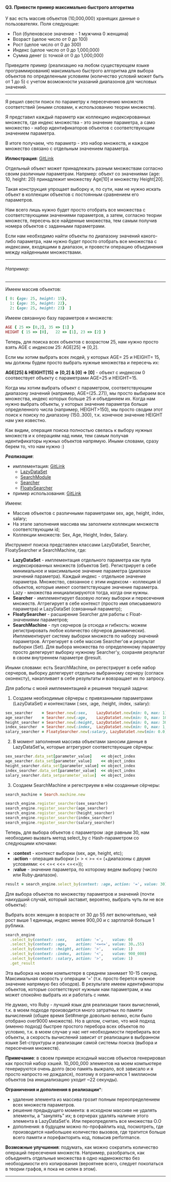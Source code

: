 #### Q3. Привести пример максимально быстрого алгоритма

У вас есть массив объектов (10,000,000) хранящих данные о пользователях. Поля следующие:

- Пол (буленовское значение - 1 мужчина 0 женщина)
- Возраст (целое число от 0 до 100)
- Рост (целое число от 0 до 300)
- Индекс (целое число от 0 до 1,000,000)
- Сумма денег (с точкой от 0 до 1,000,000)

Приведите пример (реализацию на любом существующем языке программирования) максимально быстрого алгоритма для выбора объектов по определенным условиям (количество условий может быть от 1 до 5) с учетом возможности указаний диапазонов для числовых значений.

---

Я решил свести поиск по параметру к пересечению множеств соответствий (иными словами, к использованию теории множеств).

Я представил каждый параметр как коллекцию индексированных множеств, где индекс множества - это значение параметра, а само множество - набор идентификаторов объектов с соответствующим значением параметра.

В итоге получаем, что параметр - это набор множеств, и каждое множество связано с отдельным значением параметра.

**Иллюстрация**: [GitLink](https://github.com/tasksfromfb/tffb/blob/master/illustration.png)

Отдельный объект может принадлежать разным множествам согласно своим различным параметрам. Напрмер: объект со значениями {age: 10, height: 20} принадлежит множеству Age[10] и множеству Height[20].

Такая конструкция упрощает выборку и, по сути, нам не нужно искать объект в коллекции объектов с постоянным сравнением его параметров.

Нам всего лишь нужно будет просто отобрать все множества с соответствующими значениями параметров, а затем, согласно теории множеств, пересечь все найденные множества, тем самым получив номера объектов с заданными параметрами.

Если нам необходимо найти объекты по диапазону значений какого-либо параметра, нам нужно будет просто отобрать все множества с индексами, входящими в диапазон, и провести операцию объединения между найденными множествами.

---

###### Например:

---

Имеем массив объектов:

```ruby
[ 0: {age: 25, height: 15},
  1: {age: 35, height: 22},
  2: {age: 25, height: 23}  ]
```

Имеем связанную базу параметров и множеств:

```ruby
AGE { 25 => [0,2], 35 => [1] }
HEIGHT { 15 => [0],   22 => [1], 23 => [2] }
```

Теперь, для поиска всех объектов с возрастом 25, нам нужно просто взять AGE с индексом 25: AGE[25] => [0,2].

Если мы хотим выбрать всех людей, у которых AGE= 25 и HEIGHT= 15, мы должны будем просто выбрать нужные множества и пересечь их:

**AGE[25] & HEIGHT[15] => [0,2] & [0] => [0]** - объект с индексом 0 соотвествует объекту с параметрами AGE=25 и HEIGHT=15.

Когда мы хотим выбрать объект с параметром, соответствующим диапазону значений (например, AGE=(25..27)), мы просто выбираем все множества, индекс которых больше 25 и объединяем их.
Когда нам нужно выбрать объекты, у которых значение параметра больше определенного числа (например, HEIGHT>150), мы просто сводим этот поиск к поиску по диапазону (150..300), т.к. конечное значение HEIGHT нам уже известно.

Как видим, операция поиска полностью свелась к выбору нужных множеств и к операциям над ними, тем самым получая идентификаторы нужных объектов напрямую.
Иными словами, сразу берем то, что нам нужно :)

***Реализация***:

- имплементация: [GitLink](https://github.com/tasksfromfb/tffb/tree/master/lib)
    - [LazyDataSet](https://github.com/tasksfromfb/tffb/blob/master/lib/search_engine/LazyDataSet.rb)
    - [SearchModule](https://github.com/tasksfromfb/tffb/blob/master/lib/search_engine.rb)
    - [Searcher](https://github.com/tasksfromfb/tffb/blob/master/lib/search_engine/Searcher.rb)
    - [FloatySearcher](https://github.com/tasksfromfb/tffb/blob/master/lib/search_engine/FloatySearcher.rb)
- пример использования: [GitLink](https://github.com/tasksfromfb/tffb/blob/master/scripts/searcher.rb)

Имеем:

- Массив объектов с различными параметрами sex, age, height, index, salary;
- На этапе заполнения массива мы заполнили коллекции множеств соответствующим id;
- Коллекции множеств: Sex, Age, Height, Index, Salary.

Инструмент поиска представлен классами LazyDataSet, Searcher, FloatySearcher и SearchMachine, где:

- **LazyDataSet**    - имплементация отдельного параметра как пула индексированных множеств (объектов Set). Регистрирует в себе минимальное и максимальное значение параметра (диапазон значений параметра). Каждый индекс - отдельное значение параметра. Множество, связанное с этим индексом - коллекция id объектов, которые имеют соответствующее значение параметра. Lazy - множества инициализируются тогда, когда они нужны.
- **Searcher**       - имплементирует базовую логику выборки и пересечения множеств. Аггрегирует в себе контекст (просто имя описываемого параметра) и LazyDataSet (связанный параметр);
- **FloatySearcher** - расширение Searcher для работы с Float-значениями параметров;
- **SearchMachine**  - пул серчеров (а отсюда и гибкость: можем регистрировать любое количество сёрчеров динамически). Имплементирует систему выборки множеств по набору значений параметров. Аггрегирует в себе массив Searcher'ов и результат выборки (Set). Для выбора множества по определенному параметру просто делегирует выборку нужному Searcher'у, сохраняя результат в своем внутреннем параметре @result.

Иными словами: есть SearchMachine, он регестрирует в себе набор серчеров, выборку делегирует отдельно выбранному серчеру (согласн оконексту), накапливает в себе результаты и вовзращает их по запросу.

Для работы с моей имплементацией и решения текущей задачи:

1) Создаем необходимые сёрчеры с привязанными параметрами (LazyDataSet) и контекстами (:sex, :age, :height, :index, :salary):

```ruby
sex_searcher    = Searcher.new(:sex,    LazyDataSet.new(min: 0, max: 1))
age_searcher    = Searcher.new(:age,    LazyDataSet.new(min: 0, max: 100))
height_searcher = Searcher.new(:height, LazyDataSet.new(min: 0, max: 300))
index_searcher  = Searcher.new(:index,  LazyDataSet.new(min: 0, max: 1_000_000))
salary_searcher = FloatySearcher.new(:salary, LazyDataSet.new(min: 0.0, max: 1_000_000.0))
```

2) В момент заполнения массива объектами заносим данные в LazyDataSet'ы, которые аггрегурют соответствующие сёрчеры:

```ruby
sex_searcher.data_set[parameter_value]    << object_index
age_searcher.data_set[parameter_value]    << object_index
height_searcher.data_set[parameter_value] << object_index
index_searcher.data_set[parameter_value]  << object_index
salary_searcher.data_setparameter_value]  << object_index
```

3) Создаем SearchMachine и регестриуем в нём созданные сёрчеры:

```ruby
search_machine = Search.machine.new

search_engine.register_searcher(sex_searcher)
search_engine.register_searcher(age_searcher)
search_engine.register_searcher(height_searcher)
search_engine.register_searcher(index_searcher)
search_engine.register_searcher(salary_searcher)
```

Теперь, для выбора объектов с параметром :age равным 30, нам необходимо вызвать метод select_by с Hash-параметром со следующими ключами:

- **:context** - контекст выборки (sex, age, height, etc);
- **:action** - операция выборки (= > < >= <= (+диапазоны с двумя условиями: << <=< <<= <=<=));
- **:value** - значение параметра, по которому ведем выборку (число или Ruby-диапазон).

```ruby
result = search_engine.select_by(context: :age, action: '=', value: 30).get_result
```

Для выбора объектов по множеству параметров и значений (почти наихудший случай, который заставит, вероятно, выбрать чуть ли не все объекты):

Выбрать всех женщин в возрасте от 30 до 55 лет включительно, чей рост выше 1 единицы, индекс менее 900_00 и с зарплатой больше 1 рублика.

```ruby
search_engine
  .select_by(context: :sex,    action: '=',    value: 0)
  .select_by(context: :age,    action: '<=<=', value: 30..55)
  .select_by(context: :height, action: '>',    value: 1)
  .select_by(context: :index,  action: '<',    value: 900_000)
  .select_by(context: :salary, action: '>',    value: 1)
  .get_result
```
  
Эта выборка на моем компьютере в среднем занимает 10-15 секунд. Максимальная скорость у операции '=' (т.к. просто берется нужное значение напрямую без обходов).
В результате имеем идентификаторы объектов, которые соответствуют нужным нам параметрам, и мы может спокойно выбрать их и работать с ними.

Не думаю, что Ruby - лучший язык для реализации таких вычислений, т.к. в моем подходе производится много затратных по памяти вычислений (общее время Set#merge довольно велико, если было отобрано over9000 множеств).
Но в целом, считаю, что мой подход (именно подход) быстрее простого перебора всех объектов по условию, т.к. в моем случае у нас нет необходимости перебирать все объекты, а скорость вычислений зависит от реализации в выбранном языке Set-структуры и реализации самой системы поиска (выбора и пересечения множеств).

**Примечание**: в своем примере исходный массив объектов генерировал как простой набор хэшей. 10_000_000 элементов на моем компьютере генерируются очень долго (всю память выжрало, всё зависало и я просто напросто не дождался), поэтому я ограничился 1 миллионом объектов (на инициализацию уходит ~22 секунды).

**Ограничения и дополнения в реализации***:

- удаление элемента из массива грозит полным переопределением всех множеств параметров.
- решение предыдущего момента: в исходном массиве не удалять элементы, а "занулять" их; в серчерах удалять наличие этого элемента в LazyDataSet'е. Или переопределять все множества О.О
- дополнения: в будущем можно по-профайлить код, посмотреть, где производится наибольшее количество вызовов, где тратится больше всего памяти и порефакторить код, повысив performance.

**Возможные улучшения**: подумать, как можно сократить количество операций пересечения множеств. Например, разобраться, как объединять отдельные множества в одно надмножество без необходимости его копирования (вероятнее всего, следует покопаться в теории графов, я пока не силен в этом).

---